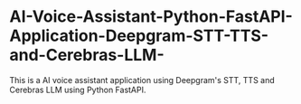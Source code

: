 # AI-Voice-Assistant-Python-FastAPI-Application-Deepgram-STT-TTS-and-Cerebras-LLM-
This is a AI voice assistant application using Deepgram's STT, TTS and Cerebras LLM using Python FastAPI.
